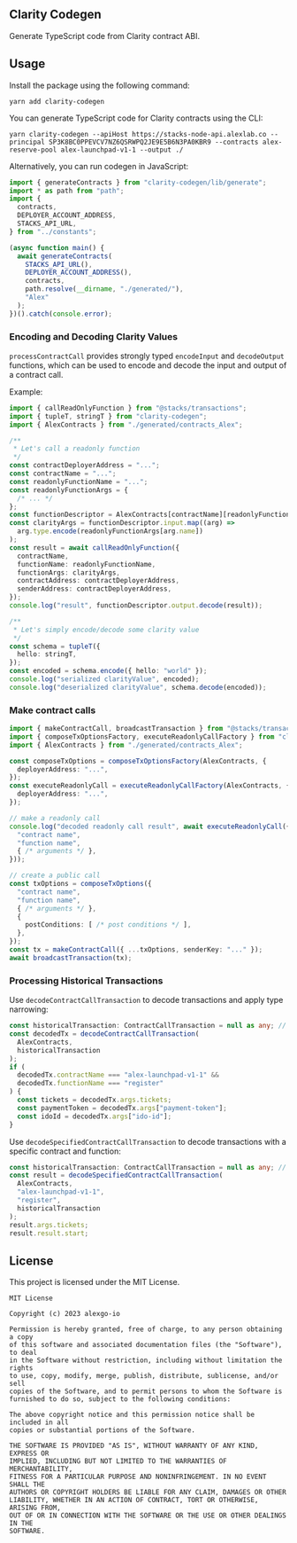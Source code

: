 ## Clarity Codegen

Generate TypeScript code from Clarity contract ABI.

## Usage

Install the package using the following command:

```shell
yarn add clarity-codegen
```

You can generate TypeScript code for Clarity contracts using the CLI:

```shell
yarn clarity-codegen --apiHost https://stacks-node-api.alexlab.co --principal SP3K8BC0PPEVCV7NZ6QSRWPQ2JE9E5B6N3PA0KBR9 --contracts alex-reserve-pool alex-launchpad-v1-1 --output ./
```

Alternatively, you can run codegen in JavaScript:

```typescript
import { generateContracts } from "clarity-codegen/lib/generate";
import * as path from "path";
import {
  contracts,
  DEPLOYER_ACCOUNT_ADDRESS,
  STACKS_API_URL,
} from "../constants";

(async function main() {
  await generateContracts(
    STACKS_API_URL(),
    DEPLOYER_ACCOUNT_ADDRESS(),
    contracts,
    path.resolve(__dirname, "./generated/"),
    "Alex"
  );
})().catch(console.error);
```

### Encoding and Decoding Clarity Values

`processContractCall` provides strongly typed `encodeInput` and `decodeOutput` functions, which can be used to encode and decode the input and output of a contract call.

Example:

```typescript
import { callReadOnlyFunction } from "@stacks/transactions";
import { tupleT, stringT } from "clarity-codegen";
import { AlexContracts } from "./generated/contracts_Alex";

/**
 * Let's call a readonly function
 */
const contractDeployerAddress = "...";
const contractName = "...";
const readonlyFunctionName = "...";
const readonlyFunctionArgs = {
  /* ... */
};
const functionDescriptor = AlexContracts[contractName][readonlyFunctionName];
const clarityArgs = functionDescriptor.input.map((arg) =>
  arg.type.encode(readonlyFunctionArgs[arg.name])
);
const result = await callReadOnlyFunction({
  contractName,
  functionName: readonlyFunctionName,
  functionArgs: clarityArgs,
  contractAddress: contractDeployerAddress,
  senderAddress: contractDeployerAddress,
});
console.log("result", functionDescriptor.output.decode(result));

/**
 * Let's simply encode/decode some clarity value
 */
const schema = tupleT({
  hello: stringT,
});
const encoded = schema.encode({ hello: "world" });
console.log("serialized clarityValue", encoded);
console.log("deserialized clarityValue", schema.decode(encoded));
```

### Make contract calls

```typescript
import { makeContractCall, broadcastTransaction } from "@stacks/transactions";
import { composeTxOptionsFactory, executeReadonlyCallFactory } from "clarity-codegen";
import { AlexContracts } from "./generated/contracts_Alex";

const composeTxOptions = composeTxOptionsFactory(AlexContracts, {
  deployerAddress: "...",
});
const executeReadonlyCall = executeReadonlyCallFactory(AlexContracts, {
  deployerAddress: "...",
});

// make a readonly call
console.log("decoded readonly call result", await executeReadonlyCall({
  "contract name",
  "function name",
  { /* arguments */ },
}));

// create a public call
const txOptions = composeTxOptions({
  "contract name",
  "function name",
  { /* arguments */ },
  {
    postConditions: [ /* post conditions */ ],
  },
});
const tx = makeContractCall({ ...txOptions, senderKey: "..." });
await broadcastTransaction(tx);
```

### Processing Historical Transactions

Use `decodeContractCallTransaction` to decode transactions and apply type narrowing:

```typescript
const historicalTransaction: ContractCallTransaction = null as any; // Read from server
const decodedTx = decodeContractCallTransaction(
  AlexContracts,
  historicalTransaction
);
if (
  decodedTx.contractName === "alex-launchpad-v1-1" &&
  decodedTx.functionName === "register"
) {
  const tickets = decodedTx.args.tickets;
  const paymentToken = decodedTx.args["payment-token"];
  const idoId = decodedTx.args["ido-id"];
}
```

Use `decodeSpecifiedContractCallTransaction` to decode transactions with a specific contract and function:

```typescript
const historicalTransaction: ContractCallTransaction = null as any; // Read from server
const result = decodeSpecifiedContractCallTransaction(
  AlexContracts,
  "alex-launchpad-v1-1",
  "register",
  historicalTransaction
);
result.args.tickets;
result.result.start;
```

## License

This project is licensed under the MIT License.

```
MIT License

Copyright (c) 2023 alexgo-io

Permission is hereby granted, free of charge, to any person obtaining a copy
of this software and associated documentation files (the "Software"), to deal
in the Software without restriction, including without limitation the rights
to use, copy, modify, merge, publish, distribute, sublicense, and/or sell
copies of the Software, and to permit persons to whom the Software is
furnished to do so, subject to the following conditions:

The above copyright notice and this permission notice shall be included in all
copies or substantial portions of the Software.

THE SOFTWARE IS PROVIDED "AS IS", WITHOUT WARRANTY OF ANY KIND, EXPRESS OR
IMPLIED, INCLUDING BUT NOT LIMITED TO THE WARRANTIES OF MERCHANTABILITY,
FITNESS FOR A PARTICULAR PURPOSE AND NONINFRINGEMENT. IN NO EVENT SHALL THE
AUTHORS OR COPYRIGHT HOLDERS BE LIABLE FOR ANY CLAIM, DAMAGES OR OTHER
LIABILITY, WHETHER IN AN ACTION OF CONTRACT, TORT OR OTHERWISE, ARISING FROM,
OUT OF OR IN CONNECTION WITH THE SOFTWARE OR THE USE OR OTHER DEALINGS IN THE
SOFTWARE.
```
